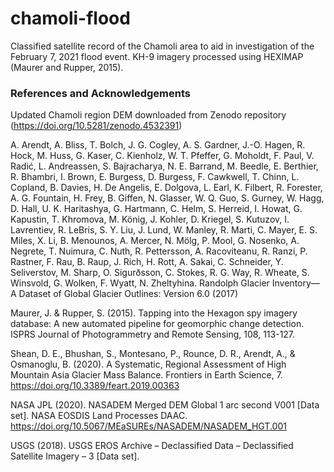 # chamoli-flood
Classified satellite record of the Chamoli area to aid in investigation of the February 7, 2021 flood event. KH-9 imagery processed using HEXIMAP (Maurer and Rupper, 2015).

### References and Acknowledgements

Updated Chamoli region DEM downloaded from Zenodo repository (https://doi.org/10.5281/zenodo.4532391)

A. Arendt, A. Bliss, T. Bolch, J. G. Cogley, A. S. Gardner, J.-O. Hagen, R. Hock, M. Huss, G. Kaser, C. Kienholz, W. T. Pfeffer, G. Moholdt, F. Paul, V. Radić, L. Andreassen, S. Bajracharya, N. E. Barrand, M. Beedle, E. Berthier, R. Bhambri, I. Brown, E. Burgess, D. Burgess, F. Cawkwell, T. Chinn, L. Copland, B. Davies, H. De Angelis, E. Dolgova, L. Earl, K. Filbert, R. Forester, A. G. Fountain, H. Frey, B. Giffen, N. Glasser, W. Q. Guo, S. Gurney, W. Hagg, D. Hall, U. K. Haritashya, G. Hartmann, C. Helm, S. Herreid, I. Howat, G. Kapustin, T. Khromova, M. König, J. Kohler, D. Kriegel, S. Kutuzov, I. Lavrentiev, R. LeBris, S. Y. Liu, J. Lund, W. Manley, R. Marti, C. Mayer, E. S. Miles, X. Li, B. Menounos, A. Mercer, N. Mölg, P. Mool, G. Nosenko, A. Negrete, T. Nuimura, C. Nuth, R. Pettersson, A. Racoviteanu, R. Ranzi, P. Rastner, F. Rau, B. Raup, J. Rich, H. Rott, A. Sakai, C. Schneider, Y. Seliverstov, M. Sharp, O. Sigurðsson, C. Stokes, R. G. Way, R. Wheate, S. Winsvold, G. Wolken, F. Wyatt, N. Zheltyhina. Randolph Glacier Inventory—A Dataset of Global Glacier Outlines: Version 6.0 (2017)

Maurer, J. & Rupper, S. (2015). Tapping into the Hexagon spy imagery database: A new automated pipeline for geomorphic change detection. ISPRS Journal of Photogrammetry and Remote Sensing, 108, 113-127.

Shean, D. E., Bhushan, S., Montesano, P., Rounce, D. R., Arendt, A., & Osmanoglu, B. (2020). A Systematic, Regional Assessment of High Mountain Asia Glacier Mass Balance. Frontiers in Earth Science, 7. https://doi.org/10.3389/feart.2019.00363

NASA JPL (2020). NASADEM Merged DEM Global 1 arc second V001 [Data set]. NASA EOSDIS Land Processes DAAC. https://doi.org/10.5067/MEaSUREs/NASADEM/NASADEM_HGT.001

USGS (2018). USGS EROS Archive – Declassified Data – Declassified Satellite Imagery – 3 [Data set]. 
